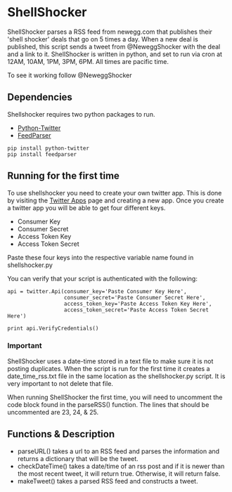 # ShellShocker
ShellShocker parses a RSS feed from newegg.com that publishes their 'shell shocker' deals that go on 5 times a day. When a new deal is published, this script sends a tweet from @NeweggShocker with the deal and a link to it. ShellShocker is written in python, and set to run via cron at 12AM, 10AM, 1PM, 3PM, 6PM. All times are pacific time. 

To see it working follow @NeweggShocker

## Dependencies
Shellshocker requires two python packages to run.
- [Python-Twitter](https://code.google.com/p/python-twitter/)
- [FeedParser](https://pythonhosted.org/feedparser/)

```
pip install python-twitter
pip install feedparser
```

## Running for the first time
To use shellshocker you need to create your own twitter app. This is done by visiting the [Twitter Apps](https://apps.twitter.com/) page and creating a new app. Once you create a twitter app you will be able to get four different keys.
- Consumer Key
- Consumer Secret
- Access Token Key
- Access Token Secret

Paste these four keys into the respective variable name found in shellshocker.py

You can verify that your script is authenticated with the following:
```
api = twitter.Api(consumer_key='Paste Consumer Key Here',
                  consumer_secret='Paste Consumer Secret Here',
                  access_token_key='Paste Access Token Key Here',
                  access_token_secret='Paste Access Token Secret Here')

print api.VerifyCredentials()
```

### Important
ShellShocker uses a date-time stored in a text file to make sure it is not posting duplicates. When the script is run for the first time it creates a date_time_rss.txt file in the same location as the shellshocker.py script. It is very important to not delete that file.

When running ShellShocker the first time, you will need to uncomment the code block found in the parseRSS() function. The lines that should be uncommented are 23, 24, & 25.

## Functions & Description
- parseURL() takes a url to an RSS feed and parses the information and returns a dictionary that will be the tweet.
- checkDateTime() takes a date/time of an rss post and if it is newer than the most recent tweet, it will return true. Otherwise, it will return false.
- makeTweet() takes a parsed RSS feed and constructs a tweet.

